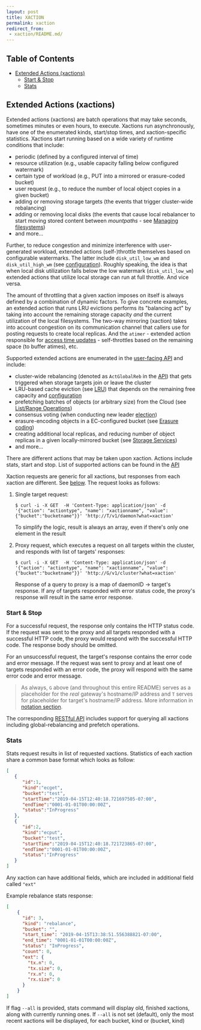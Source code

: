 ```yaml
---
layout: post
title: XACTION
permalink: xaction
redirect_from:
 - xaction/README.md/
---
```


## Table of Contents

- [Extended Actions (xactions)](#extended-actions-xactions)
    - [Start & Stop](#start-stop)
	- [Stats](#stats)

## Extended Actions (xactions)

Extended actions (xactions) are batch operations that may take seconds, sometimes minutes or even hours, to execute.
Xactions run asynchronously, have one of the enumerated kinds, start/stop times, and xaction-specific statistics.
Xactions start running based on a wide variety of runtime conditions that include:

* periodic (defined by a configured interval of time)
* resource utilization (e.g., usable capacity falling below configured watermark)
* certain type of workload (e.g., PUT into a mirrored or erasure-coded bucket)
* user request (e.g., to reduce the number of local object copies in a given bucket)
* adding or removing storage targets (the events that trigger cluster-wide rebalancing)
* adding or removing local disks (the events that cause local rebalancer to start moving stored content between *mountpaths* - see [Managing filesystems](/aistore/docs/configuration.md#managing-filesystems))
* and more...

Further, to reduce congestion and minimize interference with user-generated workload, extended actions (self-)throttle themselves based on configurable watermarks. The latter include `disk_util_low_wm` and `disk_util_high_wm` (see [configuration](/aistore/ais/setup/config.sh)). Roughly speaking, the idea is that when local disk utilization falls below the low watermark (`disk_util_low_wm`) extended actions that utilize local storage can run at full throttle. And vice versa.

The amount of throttling that a given xaction imposes on itself is always defined by a combination of dynamic factors. To give concrete examples, an extended action that runs LRU evictions performs its "balancing act" by taking into account the remaining storage capacity _and_ the current utilization of the local filesystems. The two-way mirroring (xaction) takes into account congestion on its communication channel that callers use for posting requests to create local replicas. And the `atimer` - extended action responsible for [access time updates](/aistore/atime/atime.go) - self-throttles based on the remaining space (to buffer atimes), etc.

Supported extended actions are enumerated in the [user-facing API](/aistore/cmn/api.go) and include:

* cluster-wide rebalancing (denoted as `ActGlobalReb` in the [API](/aistore/cmn/api.go)) that gets triggered when storage targets join or leave the cluster
* LRU-based cache eviction (see [LRU](/aistore/docs/storage_svcs.md#lru)) that depends on the remaining free capacity and [configuration](/aistore/ais/setup/config.sh)
* prefetching batches of objects (or arbitrary size) from the Cloud (see [List/Range Operations](/aistore/docs/batch.md))
* consensus voting (when conducting new leader [election](/aistore/docs/ha.md#election))
* erasure-encoding objects in a EC-configured bucket (see [Erasure coding](/aistore/docs/storage_svcs.md#erasure-coding))
* creating additional local replicas, and reducing number of object replicas in a given locally-mirrored bucket (see [Storage Services](/aistore/docs/storage_svcs.md))
* and more...

There are different actions that may be taken upon xaction.
Actions include stats, start and stop.
List of supported actions can be found in the [API](/aistore/cmn/api.go)

Xaction requests are generic for all xactions, but responses from each xaction are different.
See [below](#start-&-stop).
The request looks as follows:

1. Single target request:

    ```console
    $ curl -i -X GET  -H 'Content-Type: application/json' -d '{"action": "actiontype", "name": "xactionname", "value":{"bucket":"bucketname"}}' 'http://T/v1/daemon?what=xaction'
    ```

    To simplify the logic, result is always an array, even if there's only one element in the result

2. Proxy request, which executes a request on all targets within the cluster, and responds with list of targets' responses:

    ```console
    $ curl -i -X GET  -H 'Content-Type: application/json' -d '{"action": "actiontype", "name": "xactionname", "value":{"bucket":"bucketname"}}' 'http://G/v1/cluster?what=xaction'
    ```
    
    Response of a query to proxy is a map of daemonID -> target's response. If any of targets responded with error status code, the proxy's response
    will result in the same error response.


### Start & Stop

For a successful request, the response only contains the HTTP status code. If the request was sent to the proxy and all targets
responded with a successful HTTP code, the proxy would respond with the successful HTTP code. The response body should be omitted.

For an unsuccessful request, the target's response contains the error code and error message. If the request was sent to proxy and at least one
of targets responded with an error code, the proxy will respond with the same error code and error message.

> As always, `G` above (and throughout this entire README) serves as a placeholder for the _real_ gateway's hostname/IP address and `T` serves for placeholder for target's hostname/IP address. More information in [notation section](/aistore/docs/http_api.md#notation).

The corresponding [RESTful API](/aistore/docs/http_api.md) includes support for querying all xactions including global-rebalancing and prefetch operations.

### Stats

Stats request results in list of requested xactions. Statistics of each xaction share a common base format which looks as follow:

```json
[
   {
      "id":1,
      "kind":"ecget",
      "bucket":"test",
      "startTime":"2019-04-15T12:40:18.721697505-07:00",
      "endTime":"0001-01-01T00:00:00Z",
      "status":"InProgress"
   },
   {
      "id":2,
      "kind":"ecput",
      "bucket":"test",
      "startTime":"2019-04-15T12:40:18.721723865-07:00",
      "endTime":"0001-01-01T00:00:00Z",
      "status":"InProgress"
   }
]
```

Any xaction can have additional fields, which are included in additional field called `"ext"`

Example rebalance stats response:

```json
[
    {
      "id": 3,
      "kind": "rebalance",
      "bucket": "",
      "start_time": "2019-04-15T13:38:51.556388821-07:00",
      "end_time": "0001-01-01T00:00:00Z",
      "status": "InProgress",
      "count": 0,
      "ext": {
        "tx.n": 0,
        "tx.size": 0,
        "rx.n": 0,
        "rx.size": 0
      }
    }
]
```

If flag `--all` is provided, stats command will display old, finished xactions, along with currently running ones. If `--all` is not set (default), only
the most recent xactions will be displayed, for each bucket, kind or (bucket, kind)
